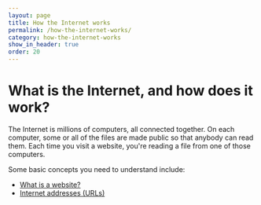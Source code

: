 ```yaml
---
layout: page
title: How the Internet works
permalink: /how-the-internet-works/
category: how-the-internet-works
show_in_header: true
order: 20
---
```


# What is the Internet, and how does it work?

The Internet is millions of computers, all connected together. On each computer, some or all of the files are made public so that anybody can read them. Each time you visit a website, you're reading a file from one of those computers.

Some basic concepts you need to understand include:

- [What is a website?](/how-the-internet-works/websites)
- [Internet addresses (URLs)](/how-the-internet-works/urls)
